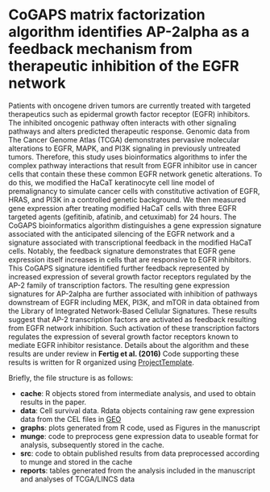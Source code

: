 CoGAPS matrix factorization algorithm identifies AP-2alpha as a feedback mechanism from therapeutic inhibition of the EGFR network
====
Patients with oncogene driven tumors are currently treated with targeted therapeutics such as epidermal growth factor receptor (EGFR) inhibitors. The inhibited oncogenic pathway often interacts with other signaling pathways and alters predicted therapeutic response. Genomic data from The Cancer Genome Atlas (TCGA) demonstrates pervasive molecular alterations to EGFR, MAPK, and PI3K signaling in previously untreated tumors. Therefore, this study uses bioinformatics algorithms to infer the complex pathway interactions that result from EGFR inhibitor use in cancer cells that contain these these common EGFR network genetic alterations. To do this, we modified the HaCaT keratinocyte cell line model of premalignancy to simulate cancer cells with constitutive activation of EGFR, HRAS, and PI3K in a controlled genetic background. We then measured gene expression after treating modified HaCaT cells with three EGFR targeted agents (gefitinib, afatinib, and cetuximab) for 24 hours. The CoGAPS bioinformatics algorithm distinguishes a gene expression signature associated with the anticipated silencing of the EGFR network and a signature associated with transcriptional feedback in the modified HaCaT cells. Notably, the feedback signature demonstrates that EGFR gene expression itself increases in cells that are responsive to EGFR inhibitors. This CoGAPS signature identified further feedback represented by increased expression of several growth factor receptors regulated by the AP-2 family of transcription factors. The resulting gene expression signatures for AP-2alpha are further associated with inhibition of pathways downstream of EGFR including MEK, PI3K, and mTOR in data obtained from the Library of Integrated Network-Based Cellular Signatures. These results suggest that AP-2 transcription factors are activated as feedback resulting from EGFR network inhibition. Such activation of these transcription factors regulates the expression of several growth factor receptors known to mediate EGFR inhibitor resistance. 
Details about the algorithm and these results are under review in **Fertig et al. (2016)** Code supporting these results is written for R organized using [ProjectTemplate](http://projecttemplate.net). 

Briefly, the file structure is as follows:

* **cache**: R objects stored from intermediate analysis, and used to obtain results in the paper.
* **data**: Cell survival data. Rdata objects containing raw gene expression data from the CEL files in [GEO](http://www.ncbi.nlm.nih.gov/geo/)
* **graphs**: plots generated from R code, used as Figures in the manuscript
* **munge**: code to preprocess gene expression data to useable format for analysis, subsequently stored in the cache. 
* **src**: code to obtain published results from data preprocessed according to munge and stored in the cache
* **reports**: tables generated from the analysis included in the manuscript and analyses of TCGA/LINCS data
